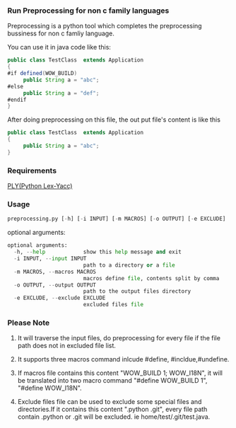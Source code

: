 ### Run Preprocessing for non c family languages
Preprocessing is a python tool which completes the preprocessing bussiness for non c famliy language.

You can use it in java code like this:

```java
public class TestClass  extends Application
{
#if defined(WOW_BUILD)
     public String a = "abc";
#else     
     public String a = "def";
#endif
}
```

After doing preprocessing on this file, the out put file's content is like this

```java
public class TestClass  extends Application
{
     public String a = "abc";
}
```
### Requirements
[PLY(Python Lex-Yacc)](https://github.com/dabeaz/ply)

### Usage
```python
preprocessing.py [-h] [-i INPUT] [-m MACROS] [-o OUTPUT] [-e EXCLUDE]
```

optional arguments:
```python
optional arguments:
  -h, --help            show this help message and exit
  -i INPUT, --input INPUT
                        path to a directory or a file
  -m MACROS, --macros MACROS
                        macros define file, contents split by comma
  -o OUTPUT, --output OUTPUT
                        path to the output files directory
  -e EXCLUDE, --exclude EXCLUDE
                        excluded files file
```

### Please Note
1. It will traverse the input files, do preprocessing for every file if the file path
does not in excluded file list.

2. It supports three macros command inlcude #define, #incldue,#undefine.

3. If macros file contains this content "WOW_BUILD 1; WOW_I18N", it will be translated
into two macro command "#define WOW_BUILD 1", "#define WOW_I18N".

4. Exclude files file can be used to exclude some special files and directories.If
it contains this content ".python .git", every file path contain .python or .git will
be excluded. ie home/test/.git/test.java.
